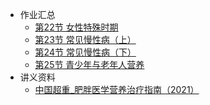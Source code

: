 - 作业汇总
  - [第22节 女性特殊时期](nutrition/作业汇总/第22节%20女性特殊时期作业.md)
  - [第23节 常见慢性病（上）](nutrition/作业汇总/第23节%20常见慢性病（上）.md)
  - [第24节 常见慢性病（下）](nutrition/作业汇总/第24节常见慢性病（下）.md)
  - [第25节 青少年与老年人营养](nutrition/作业汇总/第25节%20青少年与老年人营养.md)
- 讲义资料
  - [中国超重_肥胖医学营养治疗指南（2021）](nutrition/讲义资料/docs/讲义资料.md)